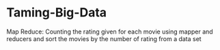 # Taming-Big-Data

Map Reduce:
Counting the rating given for each movie using mapper and reducers and sort the movies by the number of rating from a data set 
